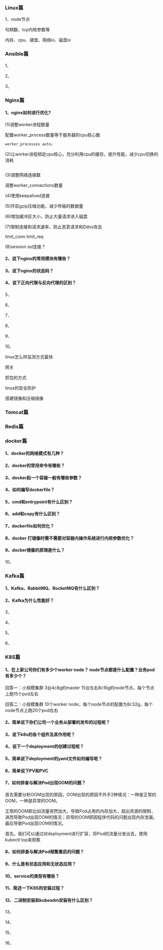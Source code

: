 ### Linux篇

1、node节点

句柄数、tcp内核参数等

内存、cpu、硬盘、网络io、磁盘io



### Ansible篇

1、

2、

3、



### Nginx篇

#### 1、nginx如何进行优化?

(1)调整worker进程数量

配置worker_process数量等于服务器的cpu核心数

```bash
worker_processes auto;
```

(2)让worker进程绑定cpu核心，充分利用cpu的缓存，提升性能，减少cpu切换的消耗

```bash

```

(3)调整网络连接数

调整worker_connections数量

(4)使用keepalived连接



(5)开启gzip压缩功能，减少传输的数据量



(6)增加缓冲区大小，防止大量请求进入磁盘



(7)限制连接和请求速率，防止恶意请求和Ddos攻击

limit_conn  limit_req

(8)session ssl连接？

#### 2、说下nginx的常用模块有哪些？



#### 3、说下nginx的状态码？



#### 4、说下正向代理与反向代理的区别？



5、



6、



7、



8、



9、



10、

linux怎么样监测方式最快

网关

抓包的方式

linux的安全防护

搭建镜像和压缩镜像

### Tomcat篇



### Redis篇



### docker篇

#### 1、docker的网络模式有几种？

#### 2、docker的常用命令有哪些？

#### 3、docker起一个容器一般有哪些参数？

#### 4、如何编写dockerfile？

#### 5、cmd和entrypoint有什么区别？

#### 6、add和copy有什么区别？

#### 7、dockerfile如何优化？

#### 8、docker 打镜像时需不需要对容器内操作系统进行内核参数优化？

#### 9、docker镜像的原理是什么？

10、

### Kafka篇

#### 1、Kafka、RabbitMQ、RocketMQ有什么区别？



#### 2、Kafka为什么性能好？



3、



4、



5、



6、



### K8S篇

#### 1、在上家公司你们有多少个worker node？ node节点都是什么配置？业务pod有多少个？

回答一：小规模集群 3台4c8g的master 15台左右8c16g的node节点，每个节点上跑15个pod左右

回答二：小规模集群 10个worker node，每个node节点的配置为8c32g，每个node节点上跑20个pod左右

#### 2、简单说下你们公司一个业务从部署的发布的过程呢？



#### 3、说下k8s的各个组件及其作用呢？



#### 4、说下一个deployment的创建过程呢？



#### 5、简单说下deployment的yaml文件如何编写呢？



#### 6、简单说下PV和PVC



#### 7、如何排查与解决Pod出现OOM的问题？

首先需要分析OOM出现的原因，OOM出现的原因不外乎2种情况：一种是正常的OOM，一种是异常的OOM。

正常的OOM即比如流量突然加大，导致Pod占用的内存加大，超出资源的限制，进而导致Pod出现OOM的情况；异常的OOM即因程序代码的问题出现内存泄漏，最后导致Pod出现OOM的情况。

首先，我们可以通过对deployment进行扩容，将Pod的流量分发出去，使用kubectl top来观察

#### 8、如何排查与解决Pod频繁重启的问题？



#### 9、什么是有状态应用和无状态应用？



#### 10、service的类型有哪些？



#### 11、简述一下K8S的安装过程？



#### 12、二进制安装和kubeadm安装有什么区别？



13、



14、



15、



16、
